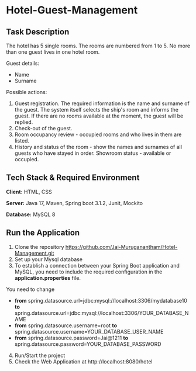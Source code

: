 # Hotel-Guest-Management

## Task Description

The hotel has 5 single rooms. The rooms are numbered from 1 to 5.
No more than one guest lives in one hotel room.

Guest details: 
- Name
- Surname

Possible actions:
1. Guest registration. The required information is the name and surname of the guest. The system itself selects the ship's room and informs the guest. If there are no rooms available at the moment, the guest will be replied.
2. Check-out of the guest.
3. Room occupancy review - occupied rooms and who lives in them are listed.
4. History and status of the room - show the names and surnames of all guests who have stayed in order. Showroom status - available or occupied.

## Tech Stack & Required Environment
**Client:** HTML, CSS

**Server:** Java 17, Maven, Spring boot 3.1.2, Junit, Mockito

**Database:** MySQL 8

## Run the Application

1.  Clone the repository https://github.com/Jai-Muruganantham/Hotel-Management.git
2. Set up your Mysql database
3. To establish a connection between your Spring Boot application and MySQL, you need to include the required configuration in the **application.properties** file.

You need to change 

  * **from** spring.datasource.url=jdbc:mysql://localhost:3306/mydatabase10    **to**   spring.datasource.url=jdbc:mysql://localhost:3306/YOUR_DATABASE_NAME
  * **from** spring.datasource.username=root    **to** spring.datasource.username=YOUR_DATABASE_USER_NAME
  * **from** spring.datasource.password=Jai@1211    **to** spring.datasource.password=YOUR_DATABASE_PASSWORD
4. Run/Start the project
5. Check the Web Application at http://localhost:8080/hotel

